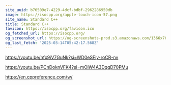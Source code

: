 ```yaml
---
site_uuid: b76509e7-4229-4dcf-bdbf-2962286950db
image: https://isocpp.org/apple-touch-icon-57.png
site_name: Standard C++
title: Standard C++
favicon: https://isocpp.org/favicon.ico
og_fetched_url: https://isocpp.org/
og_screenshot_url: https://og-screenshots-prod.s3.amazonaws.com/1366x768/80/false/7a6848a039365a86f6f6f8b87b846aee3184bce090e9120ea782ece440ef3b69.jpeg
og_last_fetch: '2025-03-14T05:42:17.568Z'
---
```


https://youtu.be/nfx9iV7GuNk?si=WD0eSFjy-roCR-nv


https://youtu.be/PCnDoknVFK4?si=mOiW4A3DqqD70PMu


https://en.cppreference.com/w/


